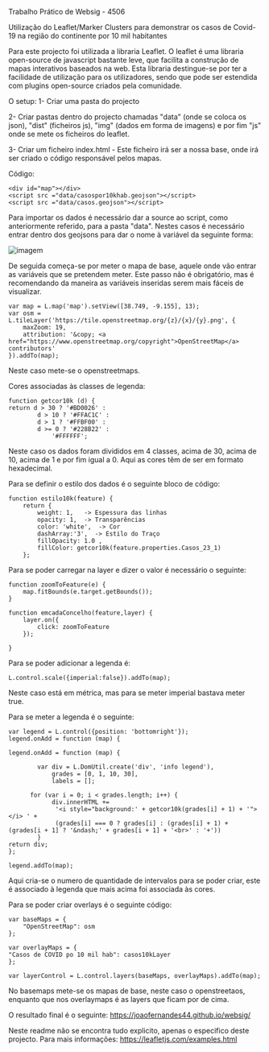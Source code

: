 Trabalho Prático de Websig - 4506

Utilização do Leaflet/Marker Clusters para demonstrar os casos de Covid-19 na região do continente por 10 mil habitantes

Para este projecto foi utilizada a libraria Leaflet. O leaflet é uma libraria open-source de javascript bastante leve, que facilita a construção de mapas interativos baseados na web. Esta libraria destingue-se por ter a facilidade de utilização para os utilizadores, sendo que pode ser estendida com plugins open-source criados pela comunidade.

O setup:
1- Criar uma pasta do projecto

2- Criar pastas dentro do projecto chamadas "data" (onde se coloca os json), "dist" (ficheiros js), "img" (dados em forma de imagens) e por fim "js" onde se mete os ficheiros do leaflet.

3- Criar um ficheiro index.html - Este ficheiro irá ser a nossa base, onde irá ser criado o código responsável pelos mapas.


Código:

  	<div id="map"></div>
  	<script src ="data/casospor10khab.geojson"></script>
  	<script src ="data/casos.geojson"></script>

  Para importar os dados é necessário dar a source ao script, como anteriormente referido, para a pasta "data". Nestes casos é necessário entrar dentro dos geojsons para dar o nome à variável da seguinte forma:
  
  ![imagem](https://github.com/joaofernandes44/websig/assets/134423694/9e9223bd-c5be-40fb-b86a-d9bb1b046dbe)

  De seguida começa-se por meter o mapa de base, aquele onde vão entrar as variáveis que se pretendem meter. Este passo não é obrigatório, mas é recomendando da maneira as variáveis inseridas serem mais fáceis de visualizar.

   	var map = L.map('map').setView([38.749, -9.155], 13);
  	var osm = L.tileLayer('https://tile.openstreetmap.org/{z}/{x}/{y}.png', {
		maxZoom: 19,
		attribution: '&copy; <a href="https://www.openstreetmap.org/copyright">OpenStreetMap</a> contributors'
	}).addTo(map);

Neste caso mete-se o openstreetmaps.

Cores associadas às classes de legenda:

	function getcor10k (d) {
  	return d > 30 ? '#BD0026' :
  			d > 10 ? '#FFAC1C' :
  			d > 1 ? '#FFBF00' :
  			d >= 0 ? '#228B22' :
  				'#FFFFFF';
Neste caso os dados foram divididos em 4 classes, acima de 30, acima de 10, acima de 1 e por fim igual a 0. Aqui as cores têm de ser em formato hexadecimal.

Para se definir o estilo dos dados é o seguinte bloco de código:
  	
   	function estilo10k(feature) {
  		return {
  			weight: 1,   -> Espessura das linhas
  			opacity: 1,  -> Transparências
  			color: 'white',  -> Cor
  			dashArray:'3',  -> Estilo do Traço
  			fillOpacity: 1.0 ,
  			fillColor: getcor10k(feature.properties.Casos_23_1)
  		};

Para se poder carregar na layer e dizer o valor é necessário o seguinte:

  	function zoomToFeature(e) {
  		map.fitBounds(e.target.getBounds());
  	}
  	
  	function emcadaConcelho(feature,layer) {
  		layer.on({
  			click: zoomToFeature
  		});
  	
  	}

  Para se poder adicionar a legenda é:
  
  
  	L.control.scale({imperial:false}).addTo(map);
	
Neste caso está em métrica, mas para se meter imperial bastava meter true.

Para se meter a legenda é o seguinte:

	var legend = L.control({position: 'bottomright'});
	legend.onAdd = function (map) {

	legend.onAdd = function (map) {

    		var div = L.DomUtil.create('div', 'info legend'),
        		grades = [0, 1, 10, 30],
        		labels = [];

          for (var i = 0; i < grades.length; i++) {
        		div.innerHTML +=
           		 '<i style="background:' + getcor10k(grades[i] + 1) + '"></i> ' +
           		 (grades[i] === 0 ? grades[i] : (grades[i] + 1) + (grades[i + 1] ? '&ndash;' + grades[i + 1] + '<br>' : '+'))
    		}
	return div;
	};

	legend.addTo(map);
 
  Aqui cria-se o numero de quantidade de intervalos para se poder criar, este é associado à legenda que mais acima foi associada às cores.

  Para se poder criar overlays é o seguinte código:

  	var baseMaps = {
    	"OpenStreetMap": osm  
	};

	var overlayMaps = {  
    "Casos de COVID po 10 mil hab": casos10kLayer
	};	

	var layerControl = L.control.layers(baseMaps, overlayMaps).addTo(map);	

No basemaps mete-se os mapas de base, neste caso o openstreetaos, enquanto que nos overlaymaps é as layers que ficam por de cima.

O resultado final é o seguinte: https://joaofernandes44.github.io/websig/




Neste readme não se encontra tudo explicito, apenas o especifico deste projecto.
Para mais informações:
https://leafletjs.com/examples.html




  



